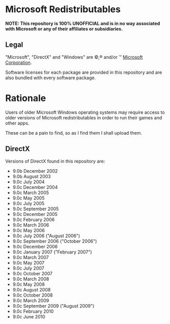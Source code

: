 ﻿# Microsoft Redistributables
__NOTE: This repository is 100% UNOFFICIAL and is in no way associated with Microsoft or any of their affiliates or subsidiaries.__

## Legal
"Microsoft", "DirectX" and "Windows" are ©,® and/or ™ [Microsoft Corporation](https://www.microsoft.com/).

Software licenses for each package are provided in this repository and are also bundled with every software package.

# Rationale
Users of older Microsoft Windows operating systems may require access to older versions of Microsoft redistributables in order to run their games and other apps.

These can be a pain to find, so as I find them I shall upload them.

## DirectX
Versions of DirectX found in this repository are:
* 9.0b December 2002
* 9.0b August 2003
* 9.0c July 2004
* 9.0c December 2004
* 9.0c March 2005
* 9.0c May 2005
* 9.0c July 2005
* 9.0c September 2005
* 9.0c December 2005
* 9.0c February 2006
* 9.0c March 2006
* 9.0c May 2006
* 9.0c July 2006 ("August 2006")
* 9.0c September 2006 ("October 2006")
* 9.0c December 2006
* 9.0c January 2007 ("February 2007")
* 9.0c March 2007
* 9.0c May 2007
* 9.0c July 2007
* 9.0c October 2007
* 9.0c March 2008
* 9.0c May 2008
* 9.0c August 2008
* 9.0c October 2008
* 9.0c March 2009
* 9.0c September 2009 ("August 2009")
* 9.0c February 2010
* 9.0c June 2010
